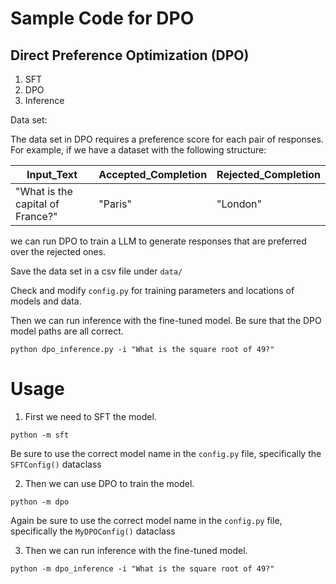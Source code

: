 # Sample Code for DPO

## Direct Preference Optimization (DPO)

1) SFT
2) DPO
3) Inference

Data set:

The data set in DPO requires a preference score for each pair of responses. For example, if we have a dataset with the following structure:

| Input_Text | Accepted_Completion | Rejected_Completion |
|------------|---------------------|-------------------|
| "What is the capital of France?" | "Paris" | "London" |

we can run DPO to train a LLM to generate responses that are preferred over the rejected ones.

Save the data set in a csv file under `data/`

Check and modify `config.py` for training parameters and locations of models and data.


Then we can run inference with the fine-tuned model. Be sure that the DPO model paths are all correct.

```
python dpo_inference.py -i "What is the square root of 49?"
```


# Usage 

1) First we need to SFT the model.

```
python -m sft
```

Be sure to use the correct model name in the `config.py` file, specifically the `SFTConfig()` dataclass 

2) Then we can use DPO to train the model.

```
python -m dpo
```
Again be sure to use the correct model name in the `config.py` file, specifically the `MyDPOConfig()` dataclass 

3) Then we can run inference with the fine-tuned model.

```
python -m dpo_inference -i "What is the square root of 49?"
```
